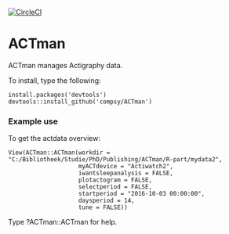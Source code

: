 [![CircleCI](https://circleci.com/gh/compsy/ACTman.svg?style=svg&circle-token=d4a53fd8f5a7813e4cacd9265bb5de8fe8b44336)](https://circleci.com/gh/compsy/ACTman)

ACTman
======

ACTman manages Actigraphy data.

To install, type the following:

    install.packages('devtools')
    devtools::install_github('compsy/ACTman')


### Example use

To get the actdata overview:

    View(ACTman::ACTman(workdir = "C:/Bibliotheek/Studie/PhD/Publishing/ACTman/R-part/mydata2",
                        myACTdevice = "Actiwatch2",
                        iwantsleepanalysis = FALSE,
                        plotactogram = FALSE,
                        selectperiod = FALSE,
                        startperiod = "2016-10-03 00:00:00",
                        daysperiod = 14,
                        tune = FALSE))

Type ?ACTman::ACTman for help.
